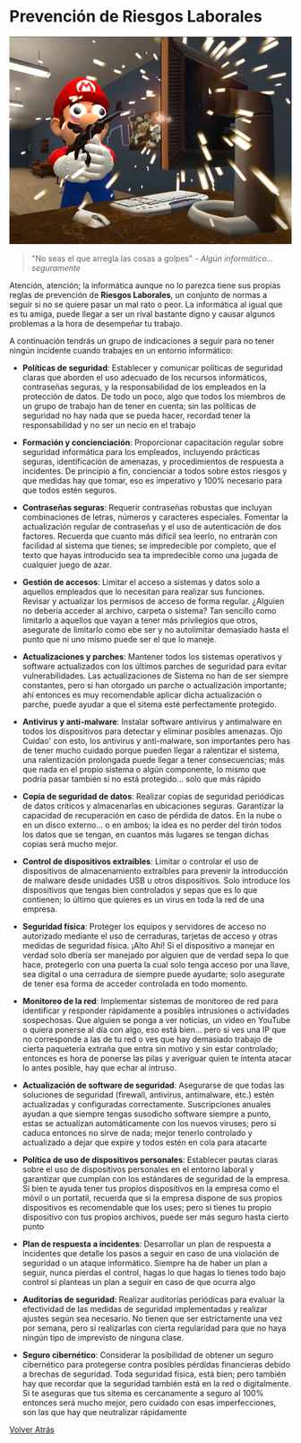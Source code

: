# Prevención de Riesgos Laborales

![Danger, Danger! High Voltage](/img/Prevencion.png)
> "No seas el que arregla las cosas a golpes" - *Algún informático... seguramente*

Atención, atención; la informática aunque no lo parezca tiene sus propias reglas de prevención de **Riesgos Laborales**, un conjunto de normas a seguir si no se quiere pasar un mal rato o peor. La informática al igual que es tu amiga, 
puede llegar a ser un rival bastante digno y causar algunos problemas a la hora de desempeñar tu trabajo.

A continuación tendrás un grupo de indicaciones a seguir para no tener ningún incidente cuando trabajes en un entorno informático:
* **Políticas de seguridad**: Establecer y comunicar políticas de seguridad claras que aborden el uso adecuado de los recursos informáticos, contraseñas seguras, y la responsabilidad de los empleados en la protección de datos. De todo un poco, algo que todos los miembros de un grupo de trabajo han de tener en cuenta; sin las políticas de seguridad no hay nada que se pueda hacer, recordad tener la responsabilidad y no ser un necio en el trabajo

* **Formación y concienciación**: Proporcionar capacitación regular sobre seguridad informática para los empleados, incluyendo prácticas seguras, identificación de amenazas, y procedimientos de respuesta a incidentes. De principio a fin, concienciar a todos sobre estos riesgos y que medidas hay que tomar, eso es imperativo y 100% necesario para que todos estén seguros.

* **Contraseñas seguras**: Requerir contraseñas robustas que incluyan combinaciones de letras, números y caracteres especiales. Fomentar la actualización regular de contraseñas y el uso de autenticación de dos factores. Recuerda que cuanto más difícil sea leerlo, no entrarán con facilidad al sistema que tienes; se impredecible por completo, que el texto que hayas introducido sea ta impredecible como una jugada de cualquier juego de azar.

* **Gestión de accesos**: Limitar el acceso a sistemas y datos solo a aquellos empleados que lo necesitan para realizar sus funciones. Revisar y actualizar los permisos de acceso de forma regular. ¿Alguien no debería acceder al archivo, carpeta o sistema? Tan sencillo como limitarlo a aquellos que vayan a tener más privilegios que otros, asegurate de limitarlo como ebe ser y no autolimitar demasiado hasta el punto que ni uno mismo puede ser el que lo maneje.

* **Actualizaciones y parches**: Mantener todos los sistemas operativos y software actualizados con los últimos parches de seguridad para evitar vulnerabilidades. Las actualizaciones de Sistema no han de ser siempre constantes, pero si  han otorgado un parche o actualización importante; ahí entonces es muy recomendable aplicar dicha actualización o parche, puede ayudar a que el sitema esté perfectamente protegido.

* **Antivirus y anti-malware**: Instalar software antivirus y antimalware en todos los dispositivos para detectar y eliminar posibles amenazas. Ojo Cuidao' con esto, los antivirus y anti-malware, son importantes pero has de tener mucho cuidado porque pueden llegar a ralentizar el sistema, una ralentización prolongada puede llegar a tener consecuencias; más que nada en el propio sistema o algún componente, lo mismo que podría pasar también si no está protegido... solo que más rápido

* **Copia de seguridad de datos**: Realizar copias de seguridad periódicas de datos críticos y almacenarlas en ubicaciones seguras. Garantizar la capacidad de recuperación en caso de pérdida de datos. En la nube o en un disco externo... o en ambos; la idea es no perder del tirón todos los datos que se tengan, en cuantos más lugares se tengan dichas copias será mucho mejor.

* **Control de dispositivos extraíbles**: Limitar o controlar el uso de dispositivos de almacenamiento extraíbles para prevenir la introducción de malware desde unidades USB u otros dispositivos. Solo introduce los dispositivos que tengas bien controlados y sepas que es lo que contienen; lo último que quieres es un virus en toda la red de una empresa.

* **Seguridad física**: Proteger los equipos y servidores de acceso no autorizado mediante el uso de cerraduras, tarjetas de acceso y otras medidas de seguridad física. ¡Alto Ahí! Si el dispositivo a manejar en verdad solo dbería ser manejado por alguien que de verdad sepa lo que hace, protegerlo con una puerta la cual solo tenga acceso por una llave, sea digital o una cerradura de siempre puede ayudarte; solo asegurate de tener esa forma de acceder controlada en todo momento.

* **Monitoreo de la red**: Implementar sistemas de monitoreo de red para identificar y responder rápidamente a posibles intrusiones o actividades sospechosas. Que alguien se ponga a ver noticias, un video en YouTube o quiera ponerse al día con algo, eso está bien... pero si ves una IP que no corresponde a las de tu red o ves que hay demasiado trabajo de cierta paquetería extraña que entra sin motivo y sin estar controlado; entonces es hora de ponerse las pilas y averiguar quien te intenta atacar lo antes posible, hay que echar al intruso.

* **Actualización de software de seguridad**: Asegurarse de que todas las soluciones de seguridad (firewall, antivirus, antimalware, etc.) estén actualizadas y configuradas correctamente. Suscripciones anuales ayudan a que siempre tengas susodicho software siempre a punto, estas se actualizan automáticamente con los nuevos viruses; pero si caduca entonces no sirve de nada; mejor tenerlo controlado y actualizado a dejar que expire y todos estén en cola para atacarte

* **Política de uso de dispositivos personales**: Establecer pautas claras sobre el uso de dispositivos personales en el entorno laboral y garantizar que cumplan con los estándares de seguridad de la empresa. Si bien te ayuda tener tus propios dispositivos en la empresa como el móvil o un portatil, recuerda que si la empresa dispone de sus propios dispositivos es recomendable que los uses; pero si tienes tu propio dispositivo con tus propios archivos, puede ser más seguro hasta cierto punto

* **Plan de respuesta a incidentes**: Desarrollar un plan de respuesta a incidentes que detalle los pasos a seguir en caso de una violación de seguridad o un ataque informático. Siempre ha de haber un plan a seguir, nunca pierdas el control, hagas lo que hagas lo tienes todo bajo control si planteas un plan a seguir en caso de que ocurra algo

* **Auditorías de seguridad**: Realizar auditorías periódicas para evaluar la efectividad de las medidas de seguridad implementadas y realizar ajustes según sea necesario. No tienen que ser estrictamente una vez por semana, pero si realizarlas con cierta regularidad para que no haya ningún tipo de imprevisto de ninguna clase.

* **Seguro cibernético**: Considerar la posibilidad de obtener un seguro cibernético para protegerse contra posibles pérdidas financieras debido a brechas de seguridad. Toda seguridad física, está bien; pero también hay que recordar que la seguridad también está en la red o digitalmente. Si te aseguras que tus sitema es cercanamente a seguro al 100% entonces será mucho mejor, pero cuidado con esas imperfecciones, son las que hay que neutralizar rápidamente

[Volver Atrás](README.md)

